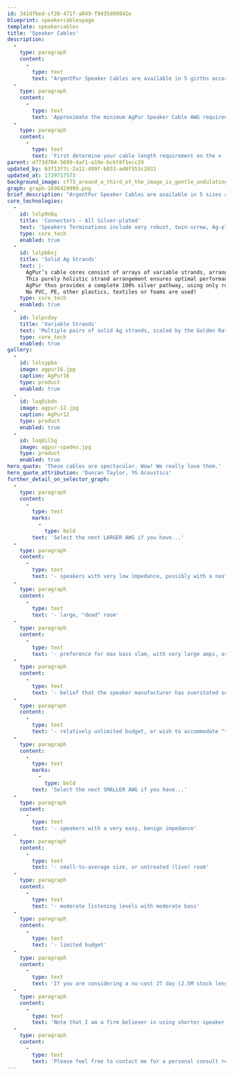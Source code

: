 ```yaml
---
id: 341dfbed-cf28-471f-a849-f9435d99841e
blueprint: speakercablespage
template: speakercables
title: 'Speaker Cables'
description:
  -
    type: paragraph
    content:
      -
        type: text
        text: "ArgentPur Speaker Cables are available in 5 girths according to current capacity: 16, 14, 13, 12, and 11AWG. Choose among these gauges to match your loudspeakers' sensitivity and length requirements."
  -
    type: paragraph
    content:
      -
        type: text
        text: 'Approximate the minimum AgPur Speaker Cable AWG required by your system by using the Selector Graphs below.'
  -
    type: paragraph
    content:
      -
        type: text
        text: 'First determine your cable length requirement on the x (horizontal) axis, as well loudspeaker sensitivity on the y (vertical) axis. The area above each specific curve denotes its application.'
parent: d773d704-5699-4af1-a19e-bc6f8f1ecc29
updated_by: 63f13f7c-2a11-499f-b033-ad0f353c2031
updated_at: 1729717573
background_image: cf73_around_a_third_of_the_image_is_gentle_undulating_lines_of__57f98fed-9b7c-4b95-93b5-261ec80452b9-1699306605.png
graph: graph-1698429999.png
brief_description: "ArgentPur Speaker Cables are available in 5 sizes according to current capacity. Choose among the gauges to match your loudspeakers' sensitivity and length requirements."
core_technologies:
  -
    id: lolp9n6q
    title: 'Connectors – All Silver-plated'
    text: 'Speakers Terminations include very robust, twin-screw, Ag-plated dual-orifice spades, as well as appropriate high-friction compact or looser extra-large Ag bananas. Standard 2.5M stock construction of AgPur Cables incorporates BOTH spades and bananas. Interconnects: XLR Harmonie is terminated with Neutrik Pro Ag locking connectors. Athène and Heracles use an Ag-plated fluorocarbon dielectric premium XLR. Locking Neutriks are a no-cost substitution for Pro or studio use. RCA Single-ended AgPUR interconnecting cables use a minimal mass RCA plug comprising silver-plated tellurium/copper contacts. This design preserves an all Ag conductor path, providing total signal coherence. Alternatively, locking WBT 0152Ag are available for Pro or studio use.'
    type: core_tech
    enabled: true
  -
    id: lolpbbxj
    title: 'Solid Ag Strands'
    text: |-
      AgPur’s cable cores consist of arrays of variable strands, arranged in accordance with the Golden Mean ratio. Each hand-polished silver strand sits in its own voluminous air-cushion within a fluorocarbon barrier to provide vanishingly low dielectric interference.
      This purely holistic strand arrangement ensures optimal performance by also eliminating cross-strand effects whilst ensuring low capacitance.
      AgPur thus provides a complete 100% silver pathway, using only roomy Teflon ”air-tubes” as physical barriers.
      No PVC, PE, other plastics, textiles or foams are used!
    type: core_tech
    enabled: true
  -
    id: lolpcday
    title: 'Variable Strands'
    text: 'Multiple pairs of solid Ag strands, scaled by the Golden Ratio (1.618), combine to provide a naturally balanced musical portrayal through all octaves... with unmatched air, top octave resolution, and exquisitely detailed stage imagery.'
    type: core_tech
    enabled: true
gallery:
  -
    id: lolsypba
    image: agpur16.jpg
    caption: AgPur16
    type: product
    enabled: true
  -
    id: loq8ibdn
    image: agpur-12.jpg
    caption: AgPur12
    type: product
    enabled: true
  -
    id: loq8il5q
    image: agpur-spades.jpg
    type: product
    enabled: true
hero_quote: 'These cables are spectacular. Wow! We really love them.'
hero_quote_attribution: 'Duncan Taylor, YG Acoustics'
further_detail_on_selector_graph:
  -
    type: paragraph
    content:
      -
        type: text
        marks:
          -
            type: bold
        text: 'Select the next LARGER AWG if you have...'
  -
    type: paragraph
    content:
      -
        type: text
        text: '- speakers with very low impedance, possibly with a nasty phase angle'
  -
    type: paragraph
    content:
      -
        type: text
        text: '- large, "dead" room'
  -
    type: paragraph
    content:
      -
        type: text
        text: '- preference for max bass slam, with very large amps, or those with high output impedances'
  -
    type: paragraph
    content:
      -
        type: text
        text: '- belief that the speaker manufacturer has overstated sensitivity'
  -
    type: paragraph
    content:
      -
        type: text
        text: '- relatively unlimited budget, or wish to accommodate "thirstier" future changes'
  -
    type: paragraph
    content:
      -
        type: text
        marks:
          -
            type: bold
        text: 'Select the next SMALLER AWG if you have...'
  -
    type: paragraph
    content:
      -
        type: text
        text: '- speakers with a very easy, benign impedance'
  -
    type: paragraph
    content:
      -
        type: text
        text: '- small-to-average size, or untreated (live) room'
  -
    type: paragraph
    content:
      -
        type: text
        text: '- moderate listening levels with moderate bass'
  -
    type: paragraph
    content:
      -
        type: text
        text: '- limited budget'
  -
    type: paragraph
    content:
      -
        type: text
        text: 'If you are considering a no-cost 27 day (2.5M stock length only) demo audition, the optimal choice for a majority of systems is the AgPur 13AWG.'
  -
    type: paragraph
    content:
      -
        type: text
        text: 'Note that I am a firm believer in using shorter speaker cables and longer interconnects when possible. Please remember that speaker cable lengths must be identical, whereas interconnecting cables may be asymmetrical (especially balanced) without negative consequences. Your amps, voice coils and ribbons will be happier!'
  -
    type: paragraph
    content:
      -
        type: text
        text: 'Please feel free to contact me for a personal consult re your specific needs.'
---
```

